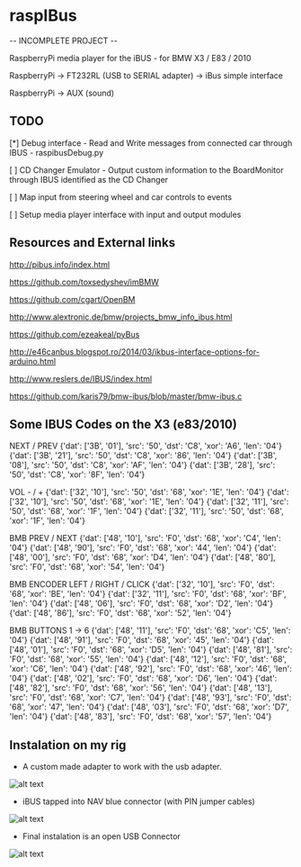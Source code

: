 raspIBus
========

-- INCOMPLETE PROJECT --

RaspberryPi media player for the iBUS - for BMW X3 / E83 / 2010 

RaspberryPi 	->		FT232RL (USB to SERIAL adapter) 	->		iBus simple interface				

RaspberryPi 	-> 		AUX (sound)


TODO
----

[*] Debug interface - Read and Write messages from connected car through IBUS - raspibusDebug.py

[ ] CD Changer Emulator - Output custom information to the BoardMonitor through IBUS identified as the CD Changer

[ ] Map input from steering wheel and car controls to events

[ ] Setup media player interface with input and output modules


Resources and External links
----------------------------

http://pibus.info/index.html

https://github.com/toxsedyshev/imBMW

https://github.com/cgart/OpenBM

http://www.alextronic.de/bmw/projects_bmw_info_ibus.html

https://github.com/ezeakeal/pyBus

http://e46canbus.blogspot.ro/2014/03/ikbus-interface-options-for-arduino.html

http://www.reslers.de/IBUS/index.html

https://github.com/karis79/bmw-ibus/blob/master/bmw-ibus.c


Some IBUS Codes on the X3 (e83/2010)
------------------------------------

NEXT / PREV
{'dat': ['3B', '01'], 'src': '50', 'dst': 'C8', 'xor': 'A6', 'len': '04'}
{'dat': ['3B', '21'], 'src': '50', 'dst': 'C8', 'xor': '86', 'len': '04'}
{'dat': ['3B', '08'], 'src': '50', 'dst': 'C8', 'xor': 'AF', 'len': '04'}
{'dat': ['3B', '28'], 'src': '50', 'dst': 'C8', 'xor': '8F', 'len': '04'}

VOL - / +
{'dat': ['32', '10'], 'src': '50', 'dst': '68', 'xor': '1E', 'len': '04'}
{'dat': ['32', '10'], 'src': '50', 'dst': '68', 'xor': '1E', 'len': '04'}
{'dat': ['32', '11'], 'src': '50', 'dst': '68', 'xor': '1F', 'len': '04'}
{'dat': ['32', '11'], 'src': '50', 'dst': '68', 'xor': '1F', 'len': '04'}

BMB PREV / NEXT
{'dat': ['48', '10'], 'src': 'F0', 'dst': '68', 'xor': 'C4', 'len': '04'}
{'dat': ['48', '90'], 'src': 'F0', 'dst': '68', 'xor': '44', 'len': '04'}
{'dat': ['48', '00'], 'src': 'F0', 'dst': '68', 'xor': 'D4', 'len': '04'}
{'dat': ['48', '80'], 'src': 'F0', 'dst': '68', 'xor': '54', 'len': '04'}

BMB ENCODER LEFT / RIGHT / CLICK
{'dat': ['32', '10'], 'src': 'F0', 'dst': '68', 'xor': 'BE', 'len': '04'}
{'dat': ['32', '11'], 'src': 'F0', 'dst': '68', 'xor': 'BF', 'len': '04'}
{'dat': ['48', '06'], 'src': 'F0', 'dst': '68', 'xor': 'D2', 'len': '04'}
{'dat': ['48', '86'], 'src': 'F0', 'dst': '68', 'xor': '52', 'len': '04'}

BMB BUTTONS 1 -> 6
{'dat': ['48', '11'], 'src': 'F0', 'dst': '68', 'xor': 'C5', 'len': '04'}
{'dat': ['48', '91'], 'src': 'F0', 'dst': '68', 'xor': '45', 'len': '04'}
{'dat': ['48', '01'], 'src': 'F0', 'dst': '68', 'xor': 'D5', 'len': '04'}
{'dat': ['48', '81'], 'src': 'F0', 'dst': '68', 'xor': '55', 'len': '04'}
{'dat': ['48', '12'], 'src': 'F0', 'dst': '68', 'xor': 'C6', 'len': '04'}
{'dat': ['48', '92'], 'src': 'F0', 'dst': '68', 'xor': '46', 'len': '04'}
{'dat': ['48', '02'], 'src': 'F0', 'dst': '68', 'xor': 'D6', 'len': '04'}
{'dat': ['48', '82'], 'src': 'F0', 'dst': '68', 'xor': '56', 'len': '04'}
{'dat': ['48', '13'], 'src': 'F0', 'dst': '68', 'xor': 'C7', 'len': '04'}
{'dat': ['48', '93'], 'src': 'F0', 'dst': '68', 'xor': '47', 'len': '04'}
{'dat': ['48', '03'], 'src': 'F0', 'dst': '68', 'xor': 'D7', 'len': '04'}
{'dat': ['48', '83'], 'src': 'F0', 'dst': '68', 'xor': '57', 'len': '04'}


Instalation on my rig
---------------------

- A custom made adapter to work with the usb adapter.

![alt text](http://i58.tinypic.com/5efx3n.jpg)

- iBUS tapped into NAV blue connector (with PIN jumper cables)

![alt text](http://i62.tinypic.com/10sdhdx.jpg)

- Final instalation is an open USB Connector

![alt text](http://i58.tinypic.com/358qmgi.jpg)

